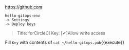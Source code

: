 
https://github.com

```
hello-gitops-env
-> Settings
-> Deploy keys
```

> Title: forCircleCI
> Key:
> [✔︎]Allow write access

Fill `Key` with contents of `cat ~/hello-gitops.pub`{{execute}}